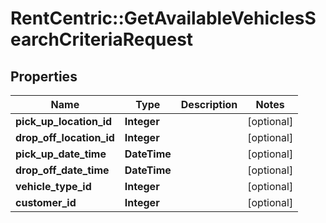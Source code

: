 # RentCentric::GetAvailableVehiclesSearchCriteriaRequest

## Properties
Name | Type | Description | Notes
------------ | ------------- | ------------- | -------------
**pick_up_location_id** | **Integer** |  | [optional] 
**drop_off_location_id** | **Integer** |  | [optional] 
**pick_up_date_time** | **DateTime** |  | [optional] 
**drop_off_date_time** | **DateTime** |  | [optional] 
**vehicle_type_id** | **Integer** |  | [optional] 
**customer_id** | **Integer** |  | [optional] 


